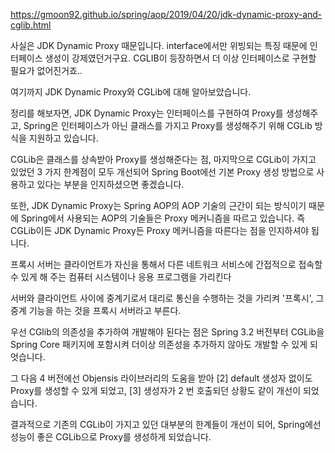 https://gmoon92.github.io/spring/aop/2019/04/20/jdk-dynamic-proxy-and-cglib.html


사실은 JDK Dynamic Proxy 때문입니다. interface에서만 위빙되는 특징 때문에 인터페이스 생성이 강제였던거구요. CGLIB이 등장하면서 더 이상 인터페이스로 구현할 필요가 없어진거죠..

 

여기까지 JDK Dynamic Proxy와 CGLib에 대해 알아보았습니다.

 

정리를 해보자면, JDK Dynamic Proxy는 인터페이스를 구현하여 Proxy를 생성해주고, Spring은 인터페이스가 아닌 클래스를 가지고 Proxy를 생성해주기 위해 CGLib 방식을 지원하고 있습니다.

 

CGLib은 클래스를 상속받아 Proxy를 생성해준다는 점, 마지막으로 CGLib이 가지고 있었던 3 가지 한계점이 모두 개선되어 Spring Boot에선 기본 Proxy 생성 방법으로 사용하고 있다는 부분을 인지하셨으면 좋겠습니다.

 

또한, JDK Dynamic Proxy는 Spring AOP의 AOP 기술의 근간이 되는 방식이기 때문에 Spring에서 사용되는 AOP의 기술들은 Proxy 메커니즘을 따르고 있습니다. 즉 CGLib이든 JDK Dynamic Proxy든 Proxy 메커니즘을 따른다는 점을 인지하셔야 됩니다.

 

프록시 서버는 클라이언트가 자신을 통해서 다른 네트워크 서비스에 간접적으로 접속할 수 있게 해 주는 컴퓨터 시스템이나 응용 프로그램을 가리킨다

 

서버와 클라이언트 사이에 중계기로서 대리로 통신을 수행하는 것을 가리켜 '프록시', 그 중계 기능을 하는 것을 프록시 서버라고 부른다.

 

우선 CGlib의 의존성을 추가하여 개발해야 된다는 점은 Spring 3.2 버전부터 CGLib을 Spring Core 패키지에 포함시켜 더이상 의존성을 추가하지 않아도 개발할 수 있게 되엇습니다.

그 다음 4 버전에선 Objensis 라이브러리의 도움을 받아 [2] default 생성자 없이도 Proxy를 생성할 수 있게 되었고, [3] 생성자가 2 번 호출되던 상황도 같이 개선이 되었습니다.

결과적으로 기존의 CGLib이 가지고 있던 대부분의 한계들이 개선이 되어, Spring에선 성능이 좋은 CGLib으로 Proxy를 생성하게 되었습니다.
